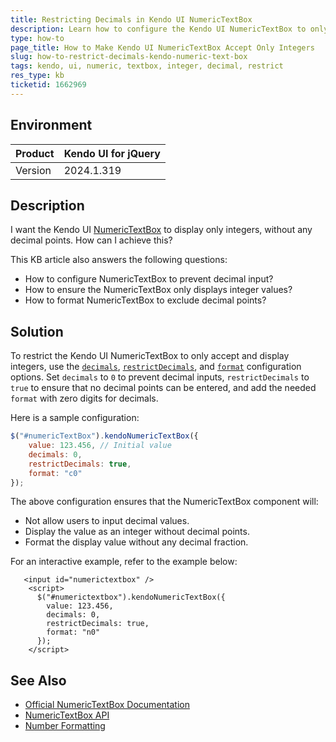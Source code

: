 ```yaml
---
title: Restricting Decimals in Kendo UI NumericTextBox
description: Learn how to configure the Kendo UI NumericTextBox to only accept and display integer values.
type: how-to
page_title: How to Make Kendo UI NumericTextBox Accept Only Integers
slug: how-to-restrict-decimals-kendo-numeric-text-box
tags: kendo, ui, numeric, textbox, integer, decimal, restrict
res_type: kb
ticketid: 1662969
---
```


## Environment

| Product | Kendo UI for jQuery |
| --- | --- |
| Version | 2024.1.319 |

## Description

I want the Kendo UI [NumericTextBox](https://docs.telerik.com/kendo-ui/api/javascript/ui/numerictextbox) to display only integers, without any decimal points. How can I achieve this?

This KB article also answers the following questions:
- How to configure NumericTextBox to prevent decimal input?
- How to ensure the NumericTextBox only displays integer values?
- How to format NumericTextBox to exclude decimal points?

## Solution

To restrict the Kendo UI NumericTextBox to only accept and display integers, use the [`decimals`](/api/javascript/ui/numerictextbox/configuration/decimals), [`restrictDecimals`](/api/javascript/ui/numerictextbox/configuration/restrictdecimals), and  [`format`](/api/javascript/ui/numerictextbox/configuration/format) configuration options. Set `decimals` to `0` to prevent decimal inputs, `restrictDecimals` to `true` to ensure that no decimal points can be entered, and add the needed `format` with zero digits for decimals.

Here is a sample configuration:

```javascript
$("#numericTextBox").kendoNumericTextBox({
    value: 123.456, // Initial value
    decimals: 0,
    restrictDecimals: true,
    format: "c0"
});
```

The above configuration ensures that the NumericTextBox component will:
- Not allow users to input decimal values.
- Display the value as an integer without decimal points.
- Format the display value without any decimal fraction.

For an interactive example, refer to the example below:
```dojo
   <input id="numerictextbox" />
    <script>
      $("#numerictextbox").kendoNumericTextBox({
        value: 123.456,
        decimals: 0,
        restrictDecimals: true,
        format: "n0"
      });
    </script>
```

## See Also

- [Official NumericTextBox Documentation](https://docs.telerik.com/kendo-ui/controls/numerictextbox/overview)
- [NumericTextBox API](https://docs.telerik.com/kendo-ui/api/javascript/ui/numerictextbox)
- [Number Formatting](https://docs.telerik.com/kendo-ui/globalization/intl/numberformatting)
